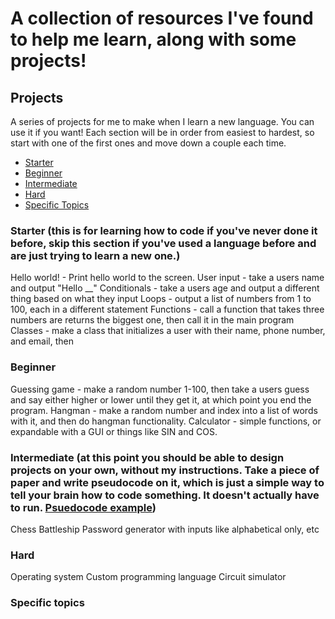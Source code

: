 # A collection of resources I've found to help me learn, along with some projects!

## Projects
A series of projects for me to make when I learn a new language. You can use it if you want!
Each section will be in order from easiest to hardest, so start with one of the first ones and move down a couple each time. 
- [Starter](#starter)
- [Beginner](#beginner)
- [Intermediate](#intermediate)
- [Hard](#hard)
- [Specific Topics](#specific-topics)
### Starter (this is for learning how to code if you've never done it before, skip this section if you've used a language before and are just trying to learn a new one.)
Hello world! - Print hello world to the screen.
User input - take a users name and output "Hello __"
Conditionals - take a users age and output a different thing based on what they input
Loops - output a list of numbers from 1 to 100, each in a different statement
Functions - call a function that takes three numbers are returns the biggest one, then call it in the main program
Classes - make a class that initializes a user with their name, phone number, and email, then 
### Beginner
Guessing game - make a random number 1-100, then take a users guess and say either higher or lower until they get it, at which point you end the program.
Hangman - make a random number and index into a list of words with it, and then do hangman functionality.
Calculator - simple functions, or expandable with a GUI or things like SIN and COS.
### Intermediate (at this point you should be able to design projects on your own, without my instructions. Take a piece of paper and write pseudocode on it, which is just a simple way to tell your brain how to code something. It doesn't actually have to run. [Psuedocode example](https://www.computerscience.gcse.guru/theory/pseudocode))
Chess
Battleship
Password generator with inputs like alphabetical only, etc
### Hard
Operating system
Custom programming language
Circuit simulator
### Specific topics
